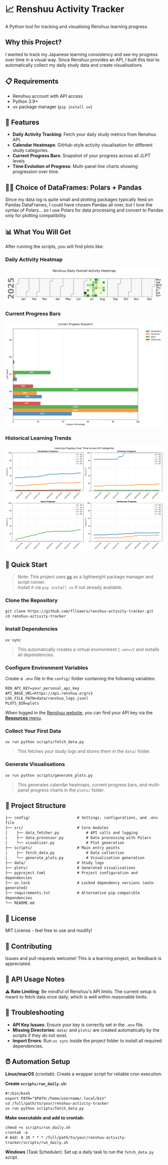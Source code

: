 # 📈 Renshuu Activity Tracker

A Python tool for tracking and visualising Renshuu learning progress.

## Why this Project? 
I wanted to track my Japanese learning consistency and see my progress over time in a visual way. Since Renshuu provides an API, I built this tool to automatically collect my daily study data and create visualisations.

## 📋 Requirements
- Renshuu account with API access
- Python 3.9+
- uv package manager (`pip install uv`)

##  🌟 Features 
- **Daily Activity Tracking**: Fetch your daily study metrics from Renshuu API. 
- **Calendar Heatmaps**: GitHub-style activity visualisation for different study categories. 
- **Current Progress Bars**: Snapshot of your progress across all JLPT levels.
- **Time Evolution of Progress**: Multi-panel line charts showing progression over time.

## 🐻‍❄️ Choice of DataFrames: Polars + Pandas
Since my data log is quite small and plotting packages typically feed on Pandas DataFrames, I could have chosen Pandas all over, but I love the syntax of Polars... so I use Polars for data processing and convert to Pandas only for plotting compatibility. 

## 📊 What You Will Get
After running the scripts, you will find plots like:
### Daily Activity Heatmap
![Daily Activity Heatmap](plots/renshuu_daily_all_heatmap.png)

### Current Progress Bars  
![Progress Bars](plots/renshuu_progress_bars.png)

### Historical Learning Trends
![Progress Over Time](plots/renshuu_progress_over_time.png)

## 🚀 Quick Start
> Note: This project uses [uv](https://uv.run/) as a lightweight package manager and script runner.  
> Install it via `pip install uv` if not already available.

### Clone the Repository 
```console 
git clone https://github.com/flloaers/renshuu-activity-tracker.git
cd renshuu-activity-tracker
```
### Install Dependencies 
```
uv sync 
```
> This automatically creates a virtual environment (`.venv/`) and installs all dependencies. 
### Configure Environment Variables 
Create a `.env` file in the `config/` folder containing the following variables: 
```console 
REN_API_KEY=your_personal_api_key
API_BASE_URL=https://api.renshuu.org/v1
LOG_FILE_PATH=data/renshuu_logs.jsonl
PLOTS_DIR=plots 
```
When logged in the [Renshuu website](https://www.renshuu.org), you can find your API key via the [**Resources** menu](https://www.renshuu.org/index.php?page=misc/api).

### Collect Your First Data 
```
uv run python scripts/fetch_data.py
```
> This fetches your study logs and stores them in the `data/` folder.

### Generate Visualisations 
```
uv run python scripts/generate_plots.py
```
> This generates calendar heatmaps, current progress bars, and multi-panel progress charts in the `plots/` folder. 



## 📁 Project Structure 

```
├── config/                     # Settings, configurations, and .env file
├── src/                        # Core modules
|    ├── data_fetcher.py            # API calls and logging
|    ├── data_processor.py          # Data processing with Polars
|    └── visualizer.py              # Plot generation
├── scripts/                    # Main entry points 
|    ├── fetch_data.py              # Data collection
|    └── generate_plots.py          # Visualisation generation
├── data/                       # Study logs
├── plots/                      # Generated visualisations
├── pyproject.toml              # Project configuration and dependencies
├── uv.lock                     # Locked dependency versions (auto-generated)
├── requirements.txt            # Alternative pip-compatible dependencies
└── README.md
```

## 📄 License
MIT License - feel free to use and modify!

## 🤝 Contributing
Issues and pull requests welcome! This is a learning project, so feedback is appreciated.

## 🔌 API Usage Notes
⚠️ **Rate Limiting**: Be mindful of Renshuu's API limits. The current setup is meant to fetch data once daily, which is well within reasonable limits. 

## 🔧 Troubleshooting
- **API Key Issues**: Ensure your key is correctly set in the `.env` file.
- **Missing Directories**: `data/` and `plots/` are created automatically by the scripts if they do not exist.
- **Import Errors**: Run `uv sync` inside the project folder to install all required dependencies.

## ⏰ Automation Setup 
**Linux/macOS** (crontab):
Create a wrapper script for reliable cron execution.

**Create `scripts/run_daily.sh`:**
```console
#!/bin/bash
export PATH="$PATH:/home/username/.local/bin"
cd /full/path/to/your/renshuu-activity-tracker
uv run python scripts/fetch_data.py 
```
**Make executable and add to crontab:**
``` console 
chmod +x scripts/run_daily.sh
crontab -e
# Add: 0 20 * * * /full/path/to/your/renshuu-activity-tracker/scripts/run_daily.sh
```

**Windows** (Task Scheduler): Set up a daily task to run the ``fetch_data.py`` script. 